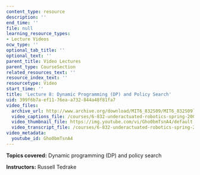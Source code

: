 ```yaml
---
content_type: resource
description: ''
end_time: ''
file: null
learning_resource_types:
- Lecture Videos
ocw_type: ''
optional_tab_title: ''
optional_text: ''
parent_title: Video Lectures
parent_type: CourseSection
related_resources_text: ''
resource_index_text: ''
resourcetype: Video
start_time: ''
title: 'Lecture 8: Dynamic Programming (DP) and Policy Search'
uid: 399f6b7a-ef11-76ea-a732-844a48f81fa7
video_files:
  archive_url: http://www.archive.org/download/MIT6_832S09/MIT6_832S09lec08_300k.mp4
  video_captions_file: /courses/6-832-underactuated-robotics-spring-2009/e501e5a3b3b25bdfbf61ebe80316412d_Gho0bmTsnA4.vtt
  video_thumbnail_file: https://img.youtube.com/vi/Gho0bmTsnA4/default.jpg
  video_transcript_file: /courses/6-832-underactuated-robotics-spring-2009/ac8e83844e6028b3444132bce73d451d_Gho0bmTsnA4.pdf
video_metadata:
  youtube_id: Gho0bmTsnA4
---
```


**Topics covered:** Dynamic programming (DP) and policy search

**Instructors:** Russell Tedrake